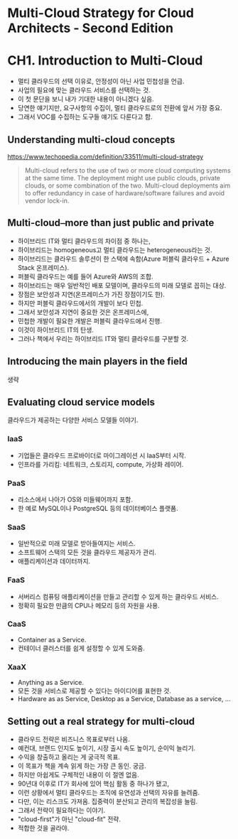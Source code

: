 # Multi-Cloud Strategy for Cloud Architects - Second Edition

# CH1. Introduction to Multi-Cloud

- 멀티 클라우드의 선택 이유로, 안정성이 아닌 사업 민첩성을 언급.
- 사업의 필요에 맞는 클라우드 서비스를 선택하는 것.
- 이 첫 문단을 보니 내가 기대한 내용이 아니겠다 싶음.
- 당연한 얘기지만, 요구사항의 수집이, 멀티 클라우드로의 전환에 앞서 가장 중요.
- 그래서 VOC를 수집하는 도구들 얘기도 다룬다고 함.

## Understanding multi-cloud concepts

https://www.techopedia.com/definition/33511/multi-cloud-strategy

> Multi-cloud refers to the use of two or more cloud computing systems at the same time. The deployment might use public clouds, private clouds, or some combination of the two. Multi-cloud deployments aim to offer redundancy in case of hardware/software failures and avoid vendor lock-in.

## Multi-cloud⎯more than just public and private

- 하이브리드 IT와 멀티 클라우드의 차이점 중 하나는,
- 하이브리드는 homogeneous고 멀티 클라우드는 heterogeneous라는 것.
- 하이브리드는 클라우드 솔루션이 한 스택에 속함(Azure 퍼블릭 클라우드 + Azure Stack 온프레미스).
- 퍼블릭 클라우드는 예를 들어 Azure와 AWS의 조합.
- 하이브리드는 매우 일반적인 배포 모델이며, 클라우드의 미래 모델로 꼽히는 대상.
- 장점은 보안성과 지연(온프레미스가 가진 장점이기도 한).
- 하지만 퍼블릭 클라우드에서의 개발이 보다 민첩.
- 그래서 보안성과 지연이 중요한 것은 온프레미스에,
- 민첩한 개발이 필요한 개발은 퍼블릭 클라우드에서 진행.
- 이것이 하이브리드 IT의 탄생.
- 그러나 책에서 우리는 하이브리드 IT와 멀티 클라우드를 구분할 것.

## Introducing the main players in the field

생략

## Evaluating cloud service models

클라우드가 제공하는 다양한 서비스 모델들 이야기.

### IaaS

- 기업들은 클라우드 프로바이더로 마이그레이션 시 IaaS부터 시작.
- 인프라를 가리킴: 네트워크, 스토리지, compute, 가상화 레이어.

### PaaS

- 리소스에서 나아가 OS와 미들웨어까지 포함.
- 한 예로 MySQL이나 PostgreSQL 등의 데이터베이스 플랫폼.

### SaaS

- 일반적으로 미래 모델로 받아들여지는 서비스.
- 소프트웨어 스택의 모든 것을 클라우드 제공자가 관리.
- 애플리케이션과 데이터까지.

### FaaS

- 서버리스 컴퓨팅 애플리케이션을 만들고 관리할 수 있게 하는 클라우드 서비스.
- 정확히 필요한 만큼의 CPU나 메모리 등의 자원을 사용.

### CaaS

- Container as a Service.
- 컨테이너 클러스터를 쉽게 설정할 수 있게 도와줌.

### XaaX

- Anything as a Service.
- 모든 것을 서비스로 제공할 수 있다는 아이디어를 표현한 것.
- Hardware as as Service, Desktop as a Service, Database as a service, ...

## Setting out a real strategy for multi-cloud

- 클라우드 전략은 비즈니스 목표로부터 나옴.
- 예컨대, 브랜드 인지도 높이기, 시장 출시 속도 높이기, 순이익 늘리기.
- 수익을 창출하고 올리는 게 궁극적 목표.
- 이 목표가 책을 계속 읽게 하는 가장 큰 동인. 궁금.
- 하지만 아쉽게도 구체적인 내용이 이 절엔 없음.
- 90년대 이후로 IT가 회사에 있어 핵심 활동 중 하나가 됐고,
- 이런 상황에서 멀티 클라우드는 조직에 유연성과 선택의 자유를 늘려줌.
- 다만, 이는 리스크도 가져옴. 집중력이 분산되고 관리의 복잡성을 늘림.
- 그래서 전략이 필요하다는 이야기.
- "cloud-first"가 아닌 "cloud-fit" 전략.
- 적합한 것을 골라야.
